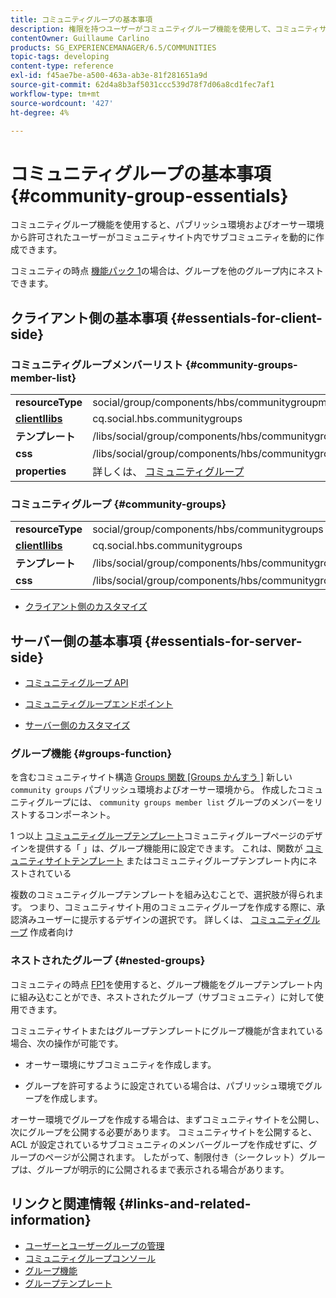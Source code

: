 ```yaml
---
title: コミュニティグループの基本事項
description: 権限を持つユーザーがコミュニティグループ機能を使用して、コミュニティサイト内にサブコミュニティを動的に作成する方法を説明します。
contentOwner: Guillaume Carlino
products: SG_EXPERIENCEMANAGER/6.5/COMMUNITIES
topic-tags: developing
content-type: reference
exl-id: f45ae7be-a500-463a-ab3e-81f281651a9d
source-git-commit: 62d4a8b3af5031ccc539d78f7d06a8cd1fec7af1
workflow-type: tm+mt
source-wordcount: '427'
ht-degree: 4%

---
```


# コミュニティグループの基本事項  {#community-group-essentials}

コミュニティグループ機能を使用すると、パブリッシュ環境およびオーサー環境から許可されたユーザーがコミュニティサイト内でサブコミュニティを動的に作成できます。

コミュニティの時点 [機能パック 1](deploy-communities.md#latestfeaturepack)の場合は、グループを他のグループ内にネストできます。

## クライアント側の基本事項 {#essentials-for-client-side}

### コミュニティグループメンバーリスト {#community-groups-member-list}

<table>
 <tbody>
  <tr>
   <td> <strong>resourceType</strong></td>
   <td>social/group/components/hbs/communitygroupmemberlist</td>
  </tr>
  <tr>
   <td> <a href="clientlibs.md"><strong>clientllibs</strong></a></td>
   <td>cq.social.hbs.communitygroups</td>
  </tr>
  <tr>
   <td> <strong>テンプレート</strong></td>
   <td> /libs/social/group/components/hbs/communitygroupmemberlist/communitygroupmemberlist.hbs<br /> </td>
  </tr>
  <tr>
   <td> <strong>css</strong></td>
   <td> /libs/social/group/components/hbs/communitygroupmemberlist/clientlibs/memberList.css</td>
  </tr>
  <tr>
   <td><strong>properties</strong></td>
   <td>詳しくは、 <a href="creating-groups.md">コミュニティグループ</a></td>
  </tr>
 </tbody>
</table>

### コミュニティグループ {#community-groups}

<table>
 <tbody>
  <tr>
   <td> <strong>resourceType</strong></td>
   <td>social/group/components/hbs/communitygroups</td>
  </tr>
  <tr>
   <td> <a href="clientlibs.md"><strong>clientllibs</strong></a></td>
   <td>cq.social.hbs.communitygroups</td>
  </tr>
  <tr>
   <td> <strong>テンプレート</strong></td>
   <td> /libs/social/group/components/hbs/communitygroups/communitygroups.hbs<br /> </td>
  </tr>
  <tr>
   <td> <strong>css</strong></td>
   <td> /libs/social/group/components/hbs/communitygroupmemberlist/clientlibs/communitygroups.css</td>
  </tr>
 </tbody>
</table>

* [クライアント側のカスタマイズ](client-customize.md)

## サーバー側の基本事項 {#essentials-for-server-side}

* [コミュニティグループ API](https://developer.adobe.com/experience-manager/reference-materials/6-5/javadoc/com/adobe/cq/social/group/client/api/package-summary.html)

* [コミュニティグループエンドポイント](https://developer.adobe.com/experience-manager/reference-materials/6-5/javadoc/com/adobe/cq/social/group/client/endpoints/package-summary.html)

* [サーバー側のカスタマイズ](server-customize.md)

### グループ機能 {#groups-function}

を含むコミュニティサイト構造 [Groups 関数 [Groups かんすう ]](functions.md#groups-function) 新しい `community groups` パブリッシュ環境およびオーサー環境から。 作成したコミュニティグループには、 `community groups member list` グループのメンバーをリストするコンポーネント。

1 つ以上 [コミュニティグループテンプレート](tools-groups.md)コミュニティグループページのデザインを提供する「 」は、グループ機能用に設定できます。 これは、関数が [コミュニティサイトテンプレート](sites.md) またはコミュニティグループテンプレート内にネストされている

複数のコミュニティグループテンプレートを組み込むことで、選択肢が得られます。 つまり、コミュニティサイト用のコミュニティグループを作成する際に、承認済みユーザーに提示するデザインの選択です。 詳しくは、 [コミュニティグループ](creating-groups.md) 作成者向け

### ネストされたグループ {#nested-groups}

コミュニティの時点 [FP1](deploy-communities.md#latestfeaturepack)を使用すると、グループ機能をグループテンプレート内に組み込むことができ、ネストされたグループ（サブコミュニティ）に対して使用できます。

コミュニティサイトまたはグループテンプレートにグループ機能が含まれている場合、次の操作が可能です。

* オーサー環境にサブコミュニティを作成します。

* グループを許可するように設定されている場合は、パブリッシュ環境でグループを作成します。

オーサー環境でグループを作成する場合は、まずコミュニティサイトを公開し、次にグループを公開する必要があります。 コミュニティサイトを公開すると、ACL が設定されているサブコミュニティのメンバーグループを作成せずに、グループのページが公開されます。 したがって、制限付き（シークレット）グループは、グループが明示的に公開されるまで表示される場合があります。

## リンクと関連情報 {#links-and-related-information}

* [ユーザーとユーザーグループの管理](users.md)
* [コミュニティグループコンソール](groups.md)
* [グループ機能](functions.md#groups-function)
* [グループテンプレート](tools-groups.md)
